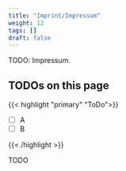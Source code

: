 ```yaml
---
title: "Imprint/Impressum"
weight: 12
tags: []
draft: false
---
```


TODO: Impressum.

<!--more-->

## TODOs on this page

{{< highlight "primary" "ToDo">}}

- [ ] A
- [ ] B

{{< /highlight >}}

TODO
